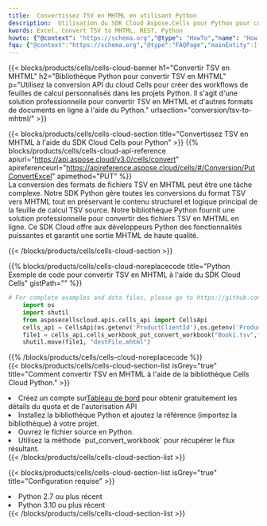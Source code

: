 ```yaml
---
title:  Convertissez TSV en MHTML en utilisant Python
description:  Utilisation du SDK Cloud Aspose.Cells pour Python pour convertir un fichier au format TSV en fichier au format MHTML.
kwords: Excel, Convert TSV to MHTML, REST, Python
howto: {"@context": "https://schema.org","@type": "HowTo","name": "How to convert TSV to MHTML using the Cells Cloud Python library.","description": "How to convert TSV to MHTML using the Cells Cloud Python library.","image": {"@type": "ImageObject"},"url": "/python/conversion/tsv-to-mhtml/","step": [{ "@type": "HowToStep","name": "How to convert TSV to MHTML using the Cells Cloud Python library. step 1", "image": {"@type": "ImageObject",},"url": "/python/conversion/tsv-to-mhtml/","text": "Register an account at <a href='https://dashboard.aspose.cloud/'>Dashboard</a> to get free API quota & authorization details",},{ "@type": "HowToStep","name": "How to convert TSV to MHTML using the Cells Cloud Python library. step 1", "image": {"@type": "ImageObject",},"url": "/python/conversion/tsv-to-mhtml/","text": "Install Python library and add the reference (import the library) to your project.",},{ "@type": "HowToStep","name": "How to convert TSV to MHTML using the Cells Cloud Python library. step 1", "image": {"@type": "ImageObject",},"url": "/python/conversion/tsv-to-mhtml/","text": "Open the source file in Python.",},{ "@type": "HowToStep","name": "How to convert TSV to MHTML using the Cells Cloud Python library. step 1", "image": {"@type": "ImageObject",},"url": "/python/conversion/tsv-to-mhtml/","text": "Use the `put_convert_workbook` method to retrieve the resulting stream.",}, ],"supply": {"@type": "HowToSupply","name": "document"},"tool": [{"@type": "HowToTool","name": "PyCharm, Visual Studio Code, Sublime, Eclipse"},{"@type": "HowToTool","name": "Aspose Cells"}],"totalTime": "PT6M"}
fqa: {"@context":"https://schema.org","@type":"FAQPage","mainEntity":[{"@type":"Question","name":"Why convert file formats in C# using REST API?","acceptedAnswer":{"@type":"Answer","text":"Documents are encoded in many ways, and some files may be incompatible with the software you use. To open and read such files, just convert them to appropriate file formats.<br/><ol><li>Install .NET SDK and add the reference (import the library) to your project.</li><li>Open the source file in C# using REST API.</li><li>Call the PutConvertWorkbookRequest() method, passing an output filename with required extension.</li><li>Get the result of conversion as a separate file.</li></ol>"}},{"@type":"Question","name":"What file formats can I convert with your C# library?","acceptedAnswer":{"@type":"Answer","text":"We support a variety of file formats for conversion using .NET library, including XLSX, Excel, xls , PDF, CSV, HTML, Markdown, XML, PNG, JPG, TIFF, Json, TXT and many more."}},{"@type":"Question","name":"What is the maximum allowed file size for conversion using this .NET library?","acceptedAnswer":{"@type":"Answer","text":"There are no file size limits for format conversions using .NET library."}}]}
---
```

{{< blocks/products/cells/cells-cloud-banner h1="Convertir TSV en MHTML" h2="Bibliothèque Python pour convertir TSV en MHTML" p="Utilisez la conversion API du cloud Cells pour créer des workflows de feuilles de calcul personnalisés dans les projets Python. Il s\'agit d\'une solution professionnelle pour convertir TSV en MHTML et d\'autres formats de documents en ligne à l\'aide du Python." urlsection="conversion/tsv-to-mhtml/" >}}

{{< blocks/products/cells/cells-cloud-section title="Convertissez TSV en MHTML à l\'aide du SDK Cloud Cells pour Python" >}}
{{% blocks/products/cells/cells-cloud-api-reference apiurl="https://api.aspose.cloud/v3.0/cells/convert" apireferenceurl="https://apireference.aspose.cloud/cells/#/Conversion/PutConvertExcel" apimethod="PUT" %}}
<br/>
La conversion des formats de fichiers TSV en MHTML peut être une tâche complexe. Notre SDK Python gère toutes les conversions du format TSV vers MHTML tout en préservant le contenu structurel et logique principal de la feuille de calcul TSV source. Notre bibliothèque Python fournit une solution professionnelle pour convertir des fichiers TSV en MHTML en ligne. Ce SDK Cloud offre aux développeurs Python des fonctionnalités puissantes et garantit une sortie MHTML de haute qualité.

{{< /blocks/products/cells/cells-cloud-section >}}

{{% blocks/products/cells/cells-cloud-noreplacecode title="Python Exemple de code pour convertir TSV en MHTML à l\'aide du SDK Cloud Cells" gistPath="" %}}
 
```python
# For complete examples and data files, please go to https://github.com/aspose-cells-cloud/aspose-cells-cloud-python/
    import os
    import shutil
    from asposecellscloud.apis.cells_api import CellsApi
    cells_api = CellsApi(os.getenv('ProductClientId'),os.getenv('ProductClientSecret'))
    file1 = cells_api.cells_workbook_put_convert_workbook("Book1.tsv",format="mhtml")
    shutil.move(file1, "destFile.mhtml")     
```
 
{{% /blocks/products/cells/cells-cloud-noreplacecode %}}
<br/>
{{< blocks/products/cells/cells-cloud-section-list isGrey="true" title="Comment convertir TSV en MHTML à l\'aide de la bibliothèque Cells Cloud Python." >}}
<li> Créez un compte sur<a href="https://dashboard.aspose.cloud/">Tableau de bord</a> pour obtenir gratuitement les détails du quota et de l'autorisation API</li>
<li>Installez la bibliothèque Python et ajoutez la référence (importez la bibliothèque) à votre projet.</li>
<li>Ouvrez le fichier source en Python.</li>
<li>Utilisez la méthode `put_convert_workbook` pour récupérer le flux résultant.</li>
{{< /blocks/products/cells/cells-cloud-section-list >}}

{{< blocks/products/cells/cells-cloud-section-list isGrey="true" title="Configuration requise" >}}
<li>Python 2.7 ou plus récent</li>
<li>Python 3.10 ou plus récent</li>
{{< /blocks/products/cells/cells-cloud-section-list >}}
